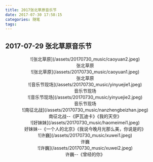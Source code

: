 ```yaml
---
title: 2017张北草原音乐节
date: 2017-07-30 17:58:15
categories: 随笔
tags: 
---
```


## 2017-07-29 张北草原音乐节

<center>![张北草原](/assets/20170730_music/caoyuan2.jpeg)</center>
<!--more-->
<center>张北草原</center>
<center>![张北草原](/assets/20170730_music/caoyuan1.jpeg)</center>
<center>张北草原</center>


<center>![音乐节现场](/assets/20170730_music/yinyuejie1.jpeg)</center>
<center>音乐节现场</center>


<center>![音乐节现场](/assets/20170730_music/yinyuejie2.jpeg)</center>
<center>音乐节现场</center>


<center>![南征北战](/assets/20170730_music/nanzhengbeizhan.jpeg)</center>
<center>南征北战--《萨瓦迪卡》《我的天空》</center>


<center>![好妹妹](/assets/20170730_music/haomeimei1.jpeg)</center>
<center>好妹妹--《一个人的北京》《我说今晚月光那么美，你说是的》</center>


<center>![许巍](/assets/20170730_music/xuwei1.jpeg)</center>
<center>许巍</center>


<center>![许巍](/assets/20170730_music/xuwei2.jpeg)</center>
<center>许巍--《曾经的你》</center>


